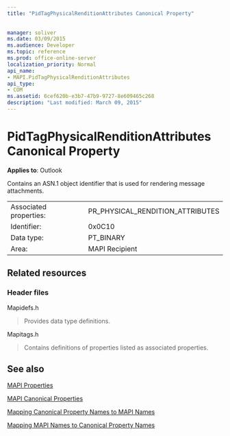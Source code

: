 ```yaml
---
title: "PidTagPhysicalRenditionAttributes Canonical Property"
 
 
manager: soliver
ms.date: 03/09/2015
ms.audience: Developer
ms.topic: reference
ms.prod: office-online-server
localization_priority: Normal
api_name:
- MAPI.PidTagPhysicalRenditionAttributes
api_type:
- COM
ms.assetid: 6cef620b-e3b7-47b9-9727-8e609465c268
description: "Last modified: March 09, 2015"
---
```


# PidTagPhysicalRenditionAttributes Canonical Property

  
  
**Applies to**: Outlook 
  
Contains an ASN.1 object identifier that is used for rendering message attachments.
  
|||
|:-----|:-----|
|Associated properties:  <br/> |PR_PHYSICAL_RENDITION_ATTRIBUTES  <br/> |
|Identifier:  <br/> |0x0C10  <br/> |
|Data type:  <br/> |PT_BINARY  <br/> |
|Area:  <br/> |MAPI Recipient  <br/> |
   
## Related resources

### Header files

Mapidefs.h
  
> Provides data type definitions.
    
Mapitags.h
  
> Contains definitions of properties listed as associated properties.
    
## See also



[MAPI Properties](mapi-properties.md)
  
[MAPI Canonical Properties](mapi-canonical-properties.md)
  
[Mapping Canonical Property Names to MAPI Names](mapping-canonical-property-names-to-mapi-names.md)
  
[Mapping MAPI Names to Canonical Property Names](mapping-mapi-names-to-canonical-property-names.md)

